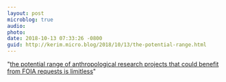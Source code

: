 ```yaml
---
layout: post
microblog: true
audio: 
photo: 
date: 2018-10-13 07:33:26 -0800
guid: http://kerim.micro.blog/2018/10/13/the-potential-range.html
---
```

"[the potential range of anthropological research projects that could benefit from FOIA requests is limitless](https://anthrodendum.org/2018/10/07/on-using-archives-and-freedom-of-information-act-for-anthropological-research/)"
